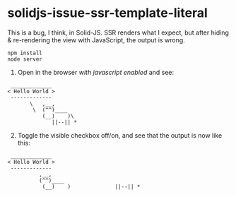 solidjs-issue-ssr-template-literal
========================================================================

This is a bug, I think, in Solid-JS. SSR renders what I expect, but
after hiding & re-rendering the view with JavaScript, the output is
wrong.

```
npm install
node server
```

1. Open in the browser *with javascript enabled* and see:

```
 _____________
< Hello World >
 -------------
       \   ,__,
        \  (^^)____
           (__)    )\
              ||--|| *
```


2. Toggle the visible checkbox off/on, and see that the output is now like this:

```
 _____________
< Hello World >
 -------------
          ,__,
          (^^)____
           (__)    )              ||--|| *
```
